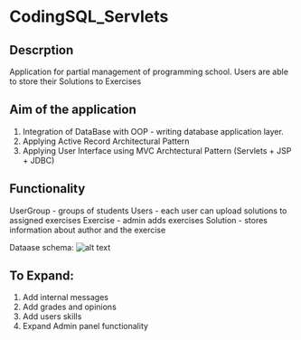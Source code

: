 # CodingSQL_Servlets

## Descrption
Application for partial management of programming school. Users are able to store their Solutions to Exercises

## Aim of the application
1. Integration of DataBase with OOP - writing database application layer.
2. Applying Active Record Architectural Pattern
3. Applying User Interface using MVC Archtectural Pattern (Servlets + JSP + JDBC)

## Functionality
UserGroup - groups of students
Users - each user can upload solutions to assigned exercises
Exercise - admin adds exercises
Solution - stores information about author and the exercise

Dataase schema:
![alt text](https://github.com/PiotrKloda/CodingSQL_Servlets/blob/master/Screenshots/CodingSQL-database "db schema")

## To Expand:
1. Add internal messages
2. Add grades and opinions
3. Add users skills
4. Expand Admin panel functionality


